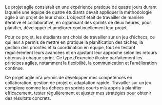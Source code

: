 Le projet agile consistait en une expérience pratique de quatre jours durant laquelle une équipe de quatre étudiants devait appliquer la méthodologie agile à un projet de leur choix. L’objectif était de travailler de manière itérative et collaborative, en organisant des sprints de deux heures, pour planifier, développer et améliorer continuellement leur projet.

Pour ce projet, les étudiants ont choisi de travailler sur un jeu d’échecs, ce qui leur a permis de mettre en pratique la planification des tâches, la gestion des priorités et la coordination en équipe, tout en testant régulièrement leurs avancées et en ajustant leur approche selon les retours obtenus à chaque sprint. Ce type d’exercice illustre parfaitement les principes agiles, notamment la flexibilité, la communication et l’amélioration continue.

Ce projet agile m’a permis de développer mes compétences en collaboration, gestion de projet et adaptation rapide. Travailler sur un jeu complexe comme les échecs en sprints courts m’a appris à planifier efficacement, tester régulièrement et ajuster mes stratégies pour obtenir des résultats concrets.
